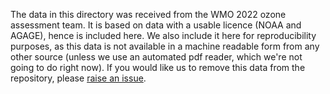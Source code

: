 The data in this directory was received from the WMO 2022 ozone assessment team.
It is based on data with a usable licence (NOAA and AGAGE), hence is included here.
We also include it here for reproducibility purposes,
as this data is not available in a machine readable form from any other source
(unless we use an automated pdf reader, which we're not going to do right now).
If you would like us to remove this data from the repository,
please [raise an issue](https://github.com/climate-resource/CMIP-GHG-Concentration-Generation/issues/new/choose).
